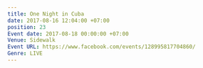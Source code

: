 ```yaml
---
title: One Night in Cuba
date: 2017-08-16 12:04:00 +07:00
position: 23
Event date: 2017-08-18 00:00:00 +07:00
Venue: Sidewalk
Event URL: https://www.facebook.com/events/128995817704860/
Genre: LIVE
---
```


